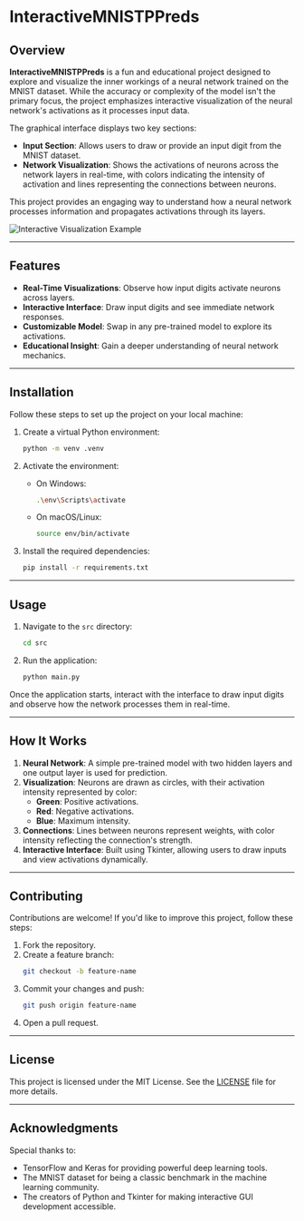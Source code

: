 # InteractiveMNISTPPreds

## Overview

**InteractiveMNISTPPreds** is a fun and educational project designed to explore and visualize the inner workings of a neural network trained on the MNIST dataset. While the accuracy or complexity of the model isn't the primary focus, the project emphasizes interactive visualization of the neural network's activations as it processes input data.

The graphical interface displays two key sections:
- **Input Section**: Allows users to draw or provide an input digit from the MNIST dataset.
- **Network Visualization**: Shows the activations of neurons across the network layers in real-time, with colors indicating the intensity of activation and lines representing the connections between neurons.

This project provides an engaging way to understand how a neural network processes information and propagates activations through its layers.

![Interactive Visualization Example](./img/sample.gif)

---

## Features

- **Real-Time Visualizations**: Observe how input digits activate neurons across layers.  
- **Interactive Interface**: Draw input digits and see immediate network responses.  
- **Customizable Model**: Swap in any pre-trained model to explore its activations.  
- **Educational Insight**: Gain a deeper understanding of neural network mechanics.

---

## Installation

Follow these steps to set up the project on your local machine:

1. Create a virtual Python environment:
   ```bash
   python -m venv .venv
   ```

2. Activate the environment:
   - On Windows:
     ```bash
     .\env\Scripts\activate
     ```
   - On macOS/Linux:
     ```bash
     source env/bin/activate
     ```

3. Install the required dependencies:
   ```bash
   pip install -r requirements.txt
   ```

---

## Usage

1. Navigate to the `src` directory:
   ```bash
   cd src
   ```

2. Run the application:
   ```bash
   python main.py
   ```

Once the application starts, interact with the interface to draw input digits and observe how the network processes them in real-time.

---

## How It Works

1. **Neural Network**: A simple pre-trained model with two hidden layers and one output layer is used for prediction.  
2. **Visualization**: Neurons are drawn as circles, with their activation intensity represented by color:
   - **Green**: Positive activations.  
   - **Red**: Negative activations.  
   - **Blue**: Maximum intensity.  
3. **Connections**: Lines between neurons represent weights, with color intensity reflecting the connection's strength.  
4. **Interactive Interface**: Built using Tkinter, allowing users to draw inputs and view activations dynamically.

---

## Contributing

Contributions are welcome! If you'd like to improve this project, follow these steps:  
1. Fork the repository.  
2. Create a feature branch:  
   ```bash
   git checkout -b feature-name
   ```  
3. Commit your changes and push:  
   ```bash
   git push origin feature-name
   ```  
4. Open a pull request.

---

## License

This project is licensed under the MIT License. See the [LICENSE](./LICENSE) file for more details.

---

## Acknowledgments

Special thanks to:
- TensorFlow and Keras for providing powerful deep learning tools.
- The MNIST dataset for being a classic benchmark in the machine learning community.
- The creators of Python and Tkinter for making interactive GUI development accessible.